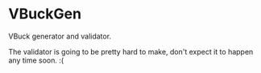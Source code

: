 # VBuckGen
VBuck generator and validator.

The validator is going to be pretty hard to make, don't expect it to happen any time soon. :(
